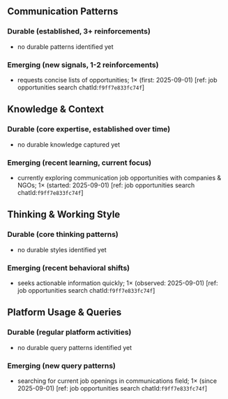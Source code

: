 ## Communication Patterns
### Durable (established, 3+ reinforcements)
- no durable patterns identified yet

### Emerging (new signals, 1-2 reinforcements)
- requests concise lists of opportunities; 1× (first: 2025-09-01) [ref: job opportunities search chatId:`f9ff7e833fc74f`]

## Knowledge & Context
### Durable (core expertise, established over time)
- no durable knowledge captured yet

### Emerging (recent learning, current focus)
- currently exploring communication job opportunities with companies & NGOs; 1× (started: 2025-09-01) [ref: job opportunities search chatId:`f9ff7e833fc74f`]

## Thinking & Working Style
### Durable (core thinking patterns)
- no durable styles identified yet

### Emerging (recent behavioral shifts)
- seeks actionable information quickly; 1× (observed: 2025-09-01) [ref: job opportunities search chatId:`f9ff7e833fc74f`]

## Platform Usage & Queries
### Durable (regular platform activities)
- no durable query patterns identified yet

### Emerging (new query patterns)
- searching for current job openings in communications field; 1× (since 2025-09-01) [ref: job opportunities search chatId:`f9ff7e833fc74f`]